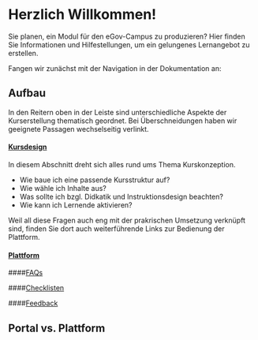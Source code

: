 # Herzlich Willkommen!

Sie planen, ein Modul für den eGov-Campus zu produzieren? Hier finden Sie Informationen und Hilfestellungen, um ein gelungenes Lernangebot zu erstellen.

Fangen wir zunächst mit der Navigation in der Dokumentation an:
## Aufbau
In den Reitern oben in der Leiste sind unterschiedliche Aspekte der Kurserstellung thematisch geordnet. Bei Überschneidungen haben wir geeignete Passagen wechselseitig verlinkt.

#### [Kursdesign](kursdesign/kursdesign.md)
In diesem Abschnitt dreht sich alles rund ums Thema Kurskonzeption.

 * Wie baue ich eine passende Kursstruktur auf?
 * Wie wähle ich Inhalte aus?
 * Was sollte ich bzgl. Didkatik und Instruktionsdesign beachten?
 * Wie kann ich Lernende aktivieren?

 Weil all diese Fragen auch eng mit der prakrischen Umsetzung verknüpft sind, finden Sie dort auch weiterführende Links zur Bedienung der Plattform.

#### [Plattform](lms/lms.md)

####[FAQs](faq.md)

####[Checklisten](chklist.md)

####[Feedback](feedback.md)


## Portal vs. Plattform

